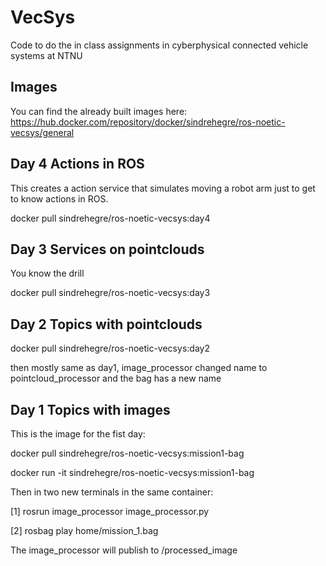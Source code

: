 # VecSys
Code to do the in class assignments in cyberphysical connected vehicle systems at NTNU

## Images
You can find the already built images here: https://hub.docker.com/repository/docker/sindrehegre/ros-noetic-vecsys/general

## Day 4 Actions in ROS

This creates a action service that simulates moving a robot arm just to get to know actions in ROS.

docker pull sindrehegre/ros-noetic-vecsys:day4

## Day 3 Services on pointclouds

You know the drill

docker pull sindrehegre/ros-noetic-vecsys:day3

## Day 2 Topics with pointclouds

docker pull sindrehegre/ros-noetic-vecsys:day2

then mostly same as day1, image_processor changed name to pointcloud_processor and the bag has a new name

## Day 1 Topics with images
This is the image for the fist day:

docker pull sindrehegre/ros-noetic-vecsys:mission1-bag

docker run -it sindrehegre/ros-noetic-vecsys:mission1-bag

Then in two new terminals in the same container:

[1] rosrun image_processor image_processor.py

[2] rosbag play home/mission_1.bag

The image_processor will publish to /processed_image

